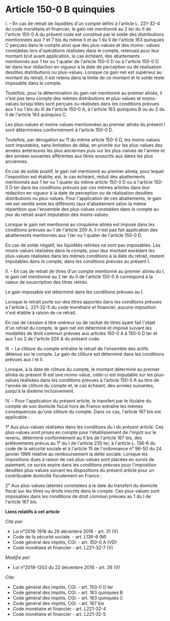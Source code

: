 # Article 150-0 B quinquies

I. – En cas de retrait de liquidités d'un compte défini à l'article L. 221-32-4 du code monétaire et financier, le gain net
mentionné au 2 ter du II de l'article 150-0 A du présent code est constitué par le solde des distributions mentionnées aux 7
et 7 bis du même II et au 1 du II de l'article 163 quinquies C perçues dans le compte ainsi que des plus-values et des moins-
values constatées lors d'opérations réalisées dans le compte, retenues pour leur montant brut avant application, le cas
échéant, des abattements mentionnés aux 1 ter ou 1 quater de l'article 150-0 D ou à l'article 150-0 D ter dans leur rédaction
en vigueur à la date de perception ou de réalisation desdites distributions ou plus-values. Lorsque ce gain net est supérieur
au montant du retrait, il est retenu dans la limite de ce montant et le solde reste imposable dans le compte.

Toutefois, pour la détermination du gain net mentionné au premier alinéa, il n'est pas tenu compte des mêmes distributions et
plus-values et moins-values lorsqu'elles sont perçues ou réalisées dans les conditions prévues aux 1 ou 1 bis du III de
l'article 150-0 A, à l'article 163 quinquies B ou au 2 du II de l'article 163 quinquies C.

Les plus-values et moins-values mentionnées au premier alinéa du présent I sont déterminées conformément à l'article 150-0 D.

Toutefois, par dérogation au 11 du même article 150-0 D, les moins-values sont imputables, sans limitation de délai, en
priorité sur les plus-values des années antérieures les plus anciennes puis sur les plus-values de l'année et des années
suivantes afférentes aux titres souscrits aux dates les plus anciennes.

En cas de solde positif, le gain net mentionné au premier alinéa, pour lequel l'imposition est établie, est, le cas échéant,
réduit des abattements mentionnés aux 1 ter ou 1 quater du même article 150-0 D ou à l'article 150-0 D ter dans les
conditions prévues par ces mêmes articles dans leur rédaction en vigueur à la date de perception ou de réalisation desdites
distributions ou plus-values. Pour l'application de ces abattements, le gain net est ventilé entre les différents taux
d'abattement selon la même répartition que l'ensemble des plus-values constatées dans le compte au jour du retrait avant
imputation des moins-values.

Lorsque le gain net mentionné au cinquième alinéa est imposé dans les conditions prévues au 1 de l'article 200 A, il n'est
pas fait application des abattements mentionnés aux 1 ter ou 1 quater de l'article 150-0 D.

En cas de solde négatif, les liquidités retirées ne sont pas imposables. Les moins-values réalisées dans le compte, pour leur
montant excédant les plus-values réalisées dans les mêmes conditions à la date du retrait, restent imputables dans le compte,
dans les conditions prévues au présent I.

II. – En cas de retrait de titres d'un compte mentionné au premier alinéa du I, le gain net mentionné au 2 ter du II de
l'article 150-0 A correspond à la valeur de souscription des titres retirés.

Le gain imposable est déterminé dans les conditions prévues au I.

Lorsque le retrait porte sur des titres apportés dans les conditions prévues à l'article L. 221-32-5 du code monétaire et
financier, aucune imposition n'est établie à raison de ce retrait.

En cas de cession à titre onéreux ou de rachat de titres ayant fait l'objet d'un retrait du compte, le gain net est déterminé
et imposé suivant les modalités de droit commun prévues aux articles 150-0 A à 150-0 D ter et aux 1 ou 2 de l'article 200 A
du présent code.

III. – La clôture du compte entraîne le retrait de l'ensemble des actifs détenus sur le compte. Le gain de clôture est
déterminé dans les conditions prévues aux I et II.

Lorsque, à la date de clôture du compte, le montant déterminé au premier alinéa du présent III est une moins-value, celle-ci
est imputable sur les plus-values réalisées dans les conditions prévues à l'article 150-0 A au titre de l'année de clôture du
compte et, le cas échéant, des années suivantes, jusqu'à la dixième inclusivement.

IV. – Pour l'application du présent article, le transfert par le titulaire du compte de son domicile fiscal hors de France
entraîne les mêmes conséquences qu'une clôture du compte. Dans ce cas, l'article 167 bis est applicable :

1° Aux plus-values réalisées dans les conditions du I du présent article. Ces plus-values sont prises en compte pour
l'établissement de l'impôt sur le revenu, déterminé conformément au II bis de l'article 167 bis, des prélèvements prévus au
1° du I de l'article 235 ter, à l'article L. 136-6 du code de la sécurité sociale et à l'article 15 de l'ordonnance n° 96-50
du 24 janvier 1996 relative au remboursement la dette sociale. Lorsque les impositions dues à raison de ces plus-values sont
placées en sursis de paiement, ce sursis expire dans les conditions prévues pour l'imposition desdites plus-values suivant
les dispositions du présent article pour un contribuable domicilié fiscalement en France ;

2° Aux plus-values latentes constatées à la date du transfert du domicile fiscal sur les titres ou droits inscrits dans le
compte. Ces plus-values sont imposables dans les conditions de droit commun prévues au 1 du I de l'article 167 bis.

**Liens relatifs à cet article**

_Cité par_:

  - Loi n°2016-1918 du 29 décembre 2016 - art. 31 (V)
  - Code de la sécurité sociale. - art. L136-6 (M)
  - Code général des impôts, CGI. - art. 150-0 A (VD)
  - Code monétaire et financier - art. L221-32-7 (V)

_Modifié par_:

  - Loi n°2018-1203 du 22 décembre 2018 - art. 26 (V)

_Cite_:

  - Code général des impôts, CGI. - art. 150-0 D ter
  - Code général des impôts, CGI. - art. 163 quinquies B
  - Code général des impôts, CGI. - art. 163 quinquies C
  - Code général des impôts, CGI. - art. 167 bis
  - Code monétaire et financier - art. L221-32-4
  - Code monétaire et financier - art. L221-32-5
